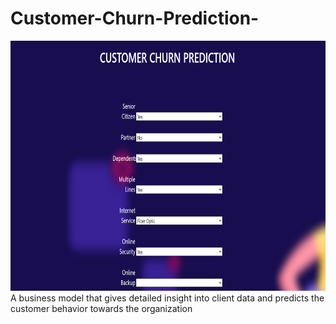 # Customer-Churn-Prediction-
<center><img src="https://github.com/shivam2906/Customer-Churn-Prediction-/blob/main/ccp.png" width="750" height="400"></center>
A business model that gives detailed insight into client data and predicts the customer behavior towards the organization
